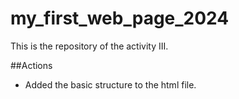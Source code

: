 # my_first_web_page_2024
 
 This is the repository of the activity III.

 ##Actions

 - Added the basic structure to the html file.
